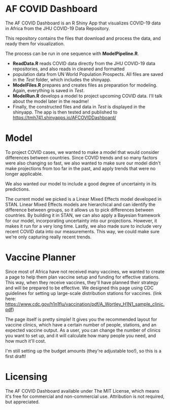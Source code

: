 # AF COVID Dashboard

The AF COVID Dashboard is an R Shiny App that visualizes COVID-19 data in Africa from the JHU COVID-19 Data Repository.

This repository contains the files that download and process the data, and ready them for visualization. 

The process can be run in one sequence with **ModelPipeline.R**.

* **ReadData.R** reads COVID data directly from the JHU COVID-19 data repositories, and also reads in cleaned and formatted 
* population data from UN World Population Prospects. All files are saved in the *Test* folder, which includes the shinyapp.
* **ModelFiles.R** prepares and creates files as preparation for modeling. Again, everything is saved in *Test*.
* **ModelRun.R** develops a model to project upcoming COVID data. I'll talk about the model later in the readme!
* Finally, the constructed files and data in *Test* is displayed in the shinyapp. The app is then tested and published to https://tmh741.shinyapps.io/AFCOVIDDashboard/

# Model

To project COVID cases, we wanted to make a model that would consider differences between countries.
Since COVID trends and so many factors were also changing so fast, we also wanted to make sure our model
didn't make projections from too far in the past, and apply trends that were no longer applicable.

We also wanted our model to include a good degree of uncertainty in its predictions.

The current model we picked is a Linear Mixed Effects model developed in STAN. 
Linear Mixed Effects models are hierarchical and can identify the difference between groups,
so it allows us to pick differences between countries.
By building it in STAN, we can also apply a Bayesian framework for our model, incorporating uncertainty
into our projections. However, it makes it run for a very long time.
Lastly, we also made sure to include very recent COVID data into our measurements. This way,
we could make sure we're only capturing really recent trends. 

# Vaccine Planner

Since most of Africa have not received many vaccines, we wanted to create a page to help them
plan vaccine setup and funding for effective stations. This way, when they receive vaccines,
they'll have planned their strategy and will be prepared to be effective.
We designed this page using CDC guidelines for setting up large-scale distribution stations for vaccines.
(link here: https://www.cdc.gov/h1n1flu/vaccination/pdf/A_Wortley_H1N1_sample_clinic.pdf)

The page itself is pretty simple! It gives you the recommended layout for vaccine clinics,
which have a certain number of people, stations, and an expected vaccine output.
As a user, you can change the number of clinics you want to set up, and it will calculate
how many people you need, and how much it'll cost.

I'm still setting up the budget amounts (they're adjustable too!), so this is a first draft!

# Licensing

The AF COVID Dashboard available under The MIT License, which means it's free for commercial and non-commercial use. Attribution is not required, but appreciated. 
